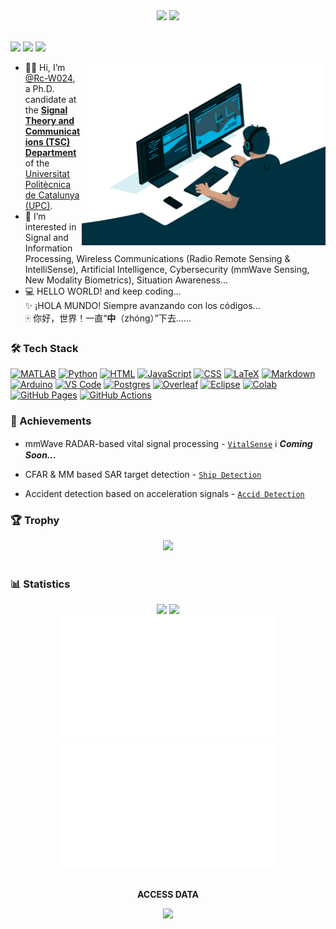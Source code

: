 <!--https://user-images.githubusercontent.com/97808991/208265022-686f67df-ca1a-40f9-a9aa-c62cd6b29970.png-->
<div align=center>
<img src="https://user-images.githubusercontent.com/97808991/221172883-3fabcb1f-6276-4ecd-9122-ceb053cb2fb5.png" />
<img src="https://user-images.githubusercontent.com/97808991/221172015-f1d8fe13-01bb-4728-b6bc-d6b05235fb33.png" />
</div>
<br>
<p>
<img src="https://awesome.re/badge.svg"/>
<img src="https://img.shields.io/static/v1?label=%F0%9F%8C%9F&message=If%20Useful&style=flat&color=BC4E99"/>
<img src="https://img.shields.io/badge/Intel-Core_i7_11th-0071C5?logo=intel&logoColor=white"/>
</p>
<img align="right" src="./code.gif" width=390 />

- 👨‍🎓 Hi, I’m [@Rc-W024](https://github.com/Rc-W024), a Ph.D. candidate at the [**Signal Theory and Communications (TSC) Department**](https://tsc.phd.upc.edu/) of the [Universitat Politècnica de Catalunya (UPC)](https://www.upc.edu/).
- 🎯 I’m interested in Signal and Information Processing, Wireless Communications (Radio Remote Sensing & IntelliSense), Artificial Intelligence, Cybersecurity (mmWave Sensing, New Modality Biometrics), Situation Awareness...
- 💻 HELLO WORLD! and keep coding...<br>✨ ¡HOLA MUNDO! Siempre avanzando con los códigos...<br>🀄 你好，世界！一直“**中**（zhóng）”下去......

### 🛠️ Tech Stack
<p>
<a href="https://github.com/search?q=user%3ARc-W024+is%3Arepo+language%3Amatlab&type=repositories"><img alt="MATLAB" src="https://img.shields.io/static/v1?style=&message=MATLAB&color=222222&logo=Star+Trek&logoColor=FFE200&label="></a>
<a href="https://github.com/search?q=user%3ARc-W024+is%3Arepo+language%3Apython&type=repositories"><img alt="Python" src="https://img.shields.io/badge/Python%20-%233776AB.svg?logo=python&logoColor=white"></a>
<a href="https://github.com/search?q=user%3ARc-W024+is%3Arepo+language%3Ahtml&type=repositories"><img alt="HTML" src="https://img.shields.io/badge/HTML%20-%23E34F26.svg?logo=html5&logoColor=white"></a>
<a href="https://github.com/search?q=user%3ARc-W024+is%3Arepo+language%3Ajavascript&type=repositories"><img alt="JavaScript" src="https://img.shields.io/badge/JavaScript%20-%23F7DF1E.svg?logo=javascript&logoColor=black"></a>
<a href="https://github.com/search?q=user%3ARc-W024+is%3Arepo+language%3Ajavascript&type=repositories"><img alt="CSS" src="https://img.shields.io/badge/CSS%20-%231572B6.svg?logo=css3&logoColor=white"></a>
<a href="#"><img alt="LaTeX" src="https://img.shields.io/badge/LaTeX-47A141?&logo=LaTeX&logoColor=white"></a>
<a href="https://www.markdownguide.org/"><img alt="Markdown" src="https://img.shields.io/badge/Markdown-%23000000.svg?logo=markdown&logoColor=white"></a>
<a href="https://www.arduino.cc/"><img alt="Arduino" src="https://img.shields.io/badge/Arduino-00979D?logo=Arduino&logoColor=white"></a>
<a href="https://code.visualstudio.com/"><img alt="VS Code" src="https://img.shields.io/badge/Visual%20Studio%20Code-0078d7.svg?logo=visual-studio-code&logoColor=white"></a>
<a href="https://www.postgresql.org/"><img alt="Postgres" src="https://img.shields.io/badge/Postgres-%23316192.svg?logo=postgresql&logoColor=white"></a>
<a href="https://www.overleaf.com/"><img alt="Overleaf" src="https://img.shields.io/badge/Overleaf-47A141?logo=Overleaf&logoColor=white"></a>
<a href="https://www.eclipse.org/"><img alt="Eclipse" src="https://img.shields.io/badge/Eclipse-2C2255?logo=eclipse&logoColor=white"></a>
<a href="https://colab.research.google.com/"><img alt="Colab" src="https://img.shields.io/badge/Colab-F9AB00?logo=googlecolab&color=525252"></a>
<a href="https://pages.github.com/"><img alt="GitHub Pages" src="https://img.shields.io/badge/GitHub%20Pages-%23327FC7.svg?logo=github&logoColor=white"></a>
<a href="https://github.com/features/actions"><img alt="GitHub Actions" src="https://img.shields.io/badge/GitHub%20Actions%20-%232671E5.svg?logo=github%20actions&logoColor=white"></a>
</p>

### 🌟 Achievements
- mmWave RADAR-based vital signal processing - [`VitalSense`](https://github.com/Rc-W024/VitalSense2024) ℹ️ ***Coming Soon...***

- CFAR & MM based SAR target detection - [`Ship Detection`](https://github.com/Rc-W024/SAR_Ship_detection_CFAR)

- Accident detection based on acceleration signals - [`Accid Detection`](https://github.com/Rc-W024/AccidDetec-Accel)

### 🏆 Trophy
<div align=center>
<img src="https://github-profile-trophy.vercel.app/?username=Rc-W024&theme=darkhub&rank=SECRET,SSS,SS,S,AAA,AA,A,B&no-frame=true" width=800 />
</div>
<br>

### 📊 Statistics
<div align=center>
<img src="https://github-readme-stats-git-masterrstaa-rickstaa.vercel.app/api?username=Rc-W024&count_private=true&theme=dark&show_icons=true&include_all_commits=true&rank_icon=github" height=160 /> <img src="https://github-readme-streak-stats.herokuapp.com/?user=Rc-W024&theme=dark&hide_border=false" height=160 />
</div>

<div align=center>
<img src="https://raw.githubusercontent.com/Rc-W024/github-stats-transparent/output/generated/overview.svg" height=200 /> <img src="https://raw.githubusercontent.com/Rc-W024/github-stats-transparent/output/generated/languages.svg" height=200 />
</div>

<br>

<p align="center"><b>ACCESS DATA</b></p>

<div align=center><img src="https://profile-counter.glitch.me/all-smile/count.svg"/></div>

